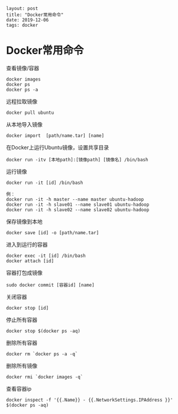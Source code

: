 ```
layout: post
title: "Docker常用命令"
date: 2019-12-06
tags: docker  
```

# Docker常用命令

查看镜像/容器

```
docker images
docker ps
docker ps -a
```

远程拉取镜像

```
docker pull ubuntu
```

从本地导入镜像

```
docker import  [path/name.tar] [name] 
```

在Docker上运行Ubuntu镜像，设置共享目录

```
docker run -itv [本地path]:[镜像path] [镜像名] /bin/bash
```

运行镜像

```
docker run -it [id] /bin/bash

例：
docker run -it -h master --name master ubuntu-hadoop
docker run -it -h slave01 --name slave01 ubuntu-hadoop
docker run -it -h slave02 --name slave02 ubuntu-hadoop
```

保存镜像到本地

```
docker save [id] -o [path/name.tar]	
```

进入到运行的容器

```
docker exec -it [id] /bin/bash
docker attach [id]
```

容器打包成镜像

```
sudo docker commit [容器id] [name]
```

关闭容器

```
docker stop [id]
```

停止所有容器

```
docker stop $(docker ps -aq)
```

删除所有容器 

```
docker rm `docker ps -a -q`
```

删除所有镜像 

```
docker rmi `docker images -q`
```

查看容器ip

```
docker inspect -f '{{.Name}} - {{.NetworkSettings.IPAddress }}' $(docker ps -aq) 
```